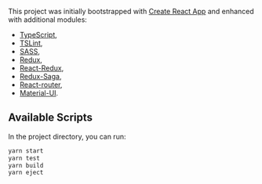 This project was initially bootstrapped with [Create React App](https://github.com/facebook/create-react-app) and enhanced with additional modules:
  * [TypeScript](https://www.typescriptlang.org/),
  * [TSLint](https://palantir.github.io/tslint/),
  * [SASS](https://sass-lang.com/documentation),
  * [Redux](https://redux.js.org/),
  * [React-Redux](https://react-redux.js.org/),
  * [Redux-Saga](https://redux-saga.js.org/),
  * [React-router](https://reacttraining.com/react-router/),
  * [Material-UI](https://material-ui.com/).

## Available Scripts

In the project directory, you can run:
```javascript
yarn start
yarn test
yarn build
yarn eject
```
